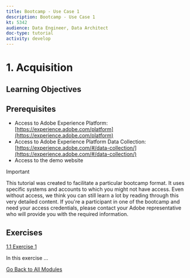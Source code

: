 ```yaml
---
title: Bootcamp - Use Case 1
description: Bootcamp - Use Case 1
kt: 5342
audience: Data Engineer, Data Architect
doc-type: tutorial
activity: develop
---
```

# 1. Acquisition

## Learning Objectives

## Prerequisites

- Access to Adobe Experience Platform: [https://experience.adobe.com/platform](https://experience.adobe.com/platform)
- Access to Adobe Experience Platform Data Collection: [https://experience.adobe.com/#/data-collection/](https://experience.adobe.com/#/data-collection/)
- Access to the demo website

>[!IMPORTANT]
>
>This tutorial was created to facilitate a particular bootcamp format. It uses specific systems and accounts to which you might not have access. Even without access, we think you can still learn a lot by reading through this very detailed content. If you're a participant in one of the bootcamp and need your access credentials, please contact your Adobe representative who will provide you with the required information.

## Exercises

[1.1 Exercise 1](./ex1.md)

In this exercise ...

[Go Back to All Modules](../../overview.md)
